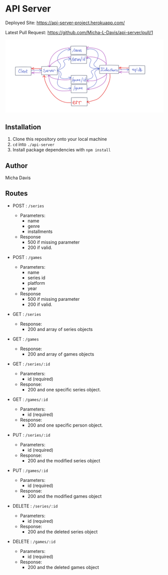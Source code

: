 # API Server

Deployed Site: https://api-server-project.herokuapp.com/ 

Latest Pull Request: https://github.com/Micha-L-Davis/api-server/pull/1

![UML Diagram](./assets/uml.png)

## Installation

1. Clone this repository onto your local machine
2. `cd` into `./api-server`
3. Install package dependencies with `npm install`

## Author

Micha Davis

## Routes

* POST : `/series`
    * Parameters: 
        * name 
        * genre
        * installments
    * Response
        * 500 if missing parameter
        * 200 if valid.   

* POST : `/games`
    * Parameters: 
        * name 
        * series id
        * platform
        * year
    * Response
        * 500 if missing parameter
        * 200 if valid.   

* GET : `/series` 
    * Response:
        * 200 and array of series objects

* GET : `/games`
    * Response:
        * 200 and array of games objects

* GET : `/series/:id`
    * Parameters:
        * id (required) 
    * Response:
        * 200 and one specific series object.

* GET : `/games/:id`
    * Parameters:
        * id (required) 
    * Response:
        * 200 and one specific person object.

* PUT : `/series/:id`
    * Parameters:
        * id (required)  
    * Response:
        * 200 and the modified series object

* PUT : `/games/:id`
    * Parameters:
        * id (required)  
    * Response:
        * 200 and the modified games object

* DELETE : `/series/:id`
    * Parameters:
        * id (required)  
    * Response:
        * 200 and the deleted series object

* DELETE : `/games/:id`
    * Parameters:
        * id (required)  
    * Response:
        * 200 and the deleted games object

